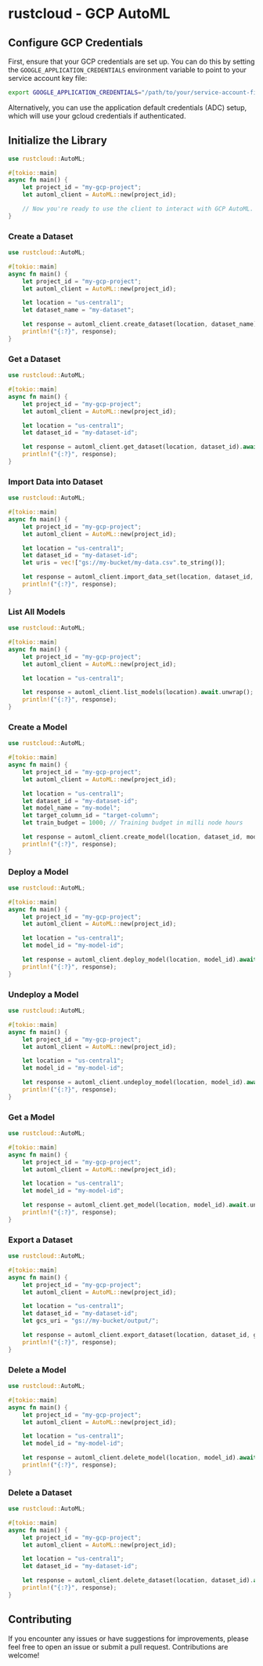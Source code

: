 # rustcloud - GCP AutoML

## Configure GCP Credentials

First, ensure that your GCP credentials are set up. You can do this by setting the `GOOGLE_APPLICATION_CREDENTIALS` environment variable to point to your service account key file:

```sh
export GOOGLE_APPLICATION_CREDENTIALS="/path/to/your/service-account-file.json"
```

Alternatively, you can use the application default credentials (ADC) setup, which will use your gcloud credentials if authenticated.

## Initialize the Library

```rust
use rustcloud::AutoML;

#[tokio::main]
async fn main() {
    let project_id = "my-gcp-project";
    let automl_client = AutoML::new(project_id);

    // Now you're ready to use the client to interact with GCP AutoML.
}
```

### Create a Dataset

```rust
use rustcloud::AutoML;

#[tokio::main]
async fn main() {
    let project_id = "my-gcp-project";
    let automl_client = AutoML::new(project_id);

    let location = "us-central1";
    let dataset_name = "my-dataset";

    let response = automl_client.create_dataset(location, dataset_name).await.unwrap();
    println!("{:?}", response);
}
```

### Get a Dataset

```rust
use rustcloud::AutoML;

#[tokio::main]
async fn main() {
    let project_id = "my-gcp-project";
    let automl_client = AutoML::new(project_id);

    let location = "us-central1";
    let dataset_id = "my-dataset-id";

    let response = automl_client.get_dataset(location, dataset_id).await.unwrap();
    println!("{:?}", response);
}
```

### Import Data into Dataset

```rust
use rustcloud::AutoML;

#[tokio::main]
async fn main() {
    let project_id = "my-gcp-project";
    let automl_client = AutoML::new(project_id);

    let location = "us-central1";
    let dataset_id = "my-dataset-id";
    let uris = vec!["gs://my-bucket/my-data.csv".to_string()];

    let response = automl_client.import_data_set(location, dataset_id, uris).await.unwrap();
    println!("{:?}", response);
}
```

### List All Models

```rust
use rustcloud::AutoML;

#[tokio::main]
async fn main() {
    let project_id = "my-gcp-project";
    let automl_client = AutoML::new(project_id);

    let location = "us-central1";

    let response = automl_client.list_models(location).await.unwrap();
    println!("{:?}", response);
}
```

### Create a Model

```rust
use rustcloud::AutoML;

#[tokio::main]
async fn main() {
    let project_id = "my-gcp-project";
    let automl_client = AutoML::new(project_id);

    let location = "us-central1";
    let dataset_id = "my-dataset-id";
    let model_name = "my-model";
    let target_column_id = "target-column";
    let train_budget = 1000; // Training budget in milli node hours

    let response = automl_client.create_model(location, dataset_id, model_name, target_column_id, train_budget).await.unwrap();
    println!("{:?}", response);
}
```

### Deploy a Model

```rust
use rustcloud::AutoML;

#[tokio::main]
async fn main() {
    let project_id = "my-gcp-project";
    let automl_client = AutoML::new(project_id);

    let location = "us-central1";
    let model_id = "my-model-id";

    let response = automl_client.deploy_model(location, model_id).await.unwrap();
    println!("{:?}", response);
}
```

### Undeploy a Model

```rust
use rustcloud::AutoML;

#[tokio::main]
async fn main() {
    let project_id = "my-gcp-project";
    let automl_client = AutoML::new(project_id);

    let location = "us-central1";
    let model_id = "my-model-id";

    let response = automl_client.undeploy_model(location, model_id).await.unwrap();
    println!("{:?}", response);
}
```

### Get a Model

```rust
use rustcloud::AutoML;

#[tokio::main]
async fn main() {
    let project_id = "my-gcp-project";
    let automl_client = AutoML::new(project_id);

    let location = "us-central1";
    let model_id = "my-model-id";

    let response = automl_client.get_model(location, model_id).await.unwrap();
    println!("{:?}", response);
}
```

### Export a Dataset

```rust
use rustcloud::AutoML;

#[tokio::main]
async fn main() {
    let project_id = "my-gcp-project";
    let automl_client = AutoML::new(project_id);

    let location = "us-central1";
    let dataset_id = "my-dataset-id";
    let gcs_uri = "gs://my-bucket/output/";

    let response = automl_client.export_dataset(location, dataset_id, gcs_uri).await.unwrap();
    println!("{:?}", response);
}
```

### Delete a Model

```rust
use rustcloud::AutoML;

#[tokio::main]
async fn main() {
    let project_id = "my-gcp-project";
    let automl_client = AutoML::new(project_id);

    let location = "us-central1";
    let model_id = "my-model-id";

    let response = automl_client.delete_model(location, model_id).await.unwrap();
    println!("{:?}", response);
}
```

### Delete a Dataset

```rust
use rustcloud::AutoML;

#[tokio::main]
async fn main() {
    let project_id = "my-gcp-project";
    let automl_client = AutoML::new(project_id);

    let location = "us-central1";
    let dataset_id = "my-dataset-id";

    let response = automl_client.delete_dataset(location, dataset_id).await.unwrap();
    println!("{:?}", response);
}
```

## Contributing

If you encounter any issues or have suggestions for improvements, please feel free to open an issue or submit a pull request. Contributions are welcome!
